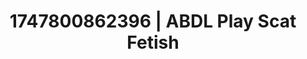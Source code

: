---
categories:
- Face sitting
- Punk lovers
- Real amateur
- Office affair
- E-girl erotica
image: /assets/images/1747800862396.jpg
layout: post
seo:
  description: Featured content with artistic Scat Fetish, ABDL Play. HD images available.
  keywords: Scat Fetish, ABDL Play
  og_image: /assets/images/1747800862396.jpg
  schema_type: VisualArtwork
tags:
- ABDL Play
- '#1747800862396'
- Scat Fetish
title: 1747800862396 | ABDL Play Scat Fetish
---
